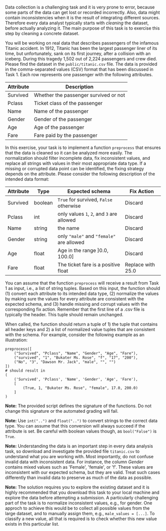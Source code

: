 Data collection is a challenging task and it is very prone to error, because some parts of the data can get lost or recorded incorrectly. Also, data might contain inconsistencies when it is the result of integrating different sources. Therefore every data analyst typically starts with *cleaning* the dataset, before actually analyzing it. The main purpose of this task is to exercise this step by cleaning a concrete dataset.

You will be working on real data that describes passengers of the infamous Titanic accident. In 1912, Titanic has been the largest passenger liner of its time, but unfortunately, sank on its first journey, after a collision with an iceberg. During this tragedy 1,502 out of 2,224 passengers and crew died. Please find the dataset in the `public/titanic.csv` file. The data is provided in the comma-separated values (CSV) format that has been discussed in Task 1. Each row represents one passenger with the following attributes.

| Attribute | Description|
|----------|-------------|
| Survived  |Whether the passenger survived or not|
| Pclass    |Ticket class of the passenger|
| Name      |Name of the passenger|
| Gender    |Gender of the passenger|
| Age       |Age of the passenger|
| Fare      |Fare paid by the passenger|

In this exercise, your task is to implement a function `preprocess` that ensures that the data is cleaned so it can be analyzed more easily. The normalization should filter incomplete data, fix inconsistent values, and replace all strings with values in their most appropriate data type. If a missing or corrupted data point can be identified, the fixing strategy depends on the attribute. Please consider the following description of the intended data format:
 
| Attribute |Type   |Expected schema                            | Fix Action
|-----------|-------|-------------------------------------------|-------
| Survived  |boolean| `True` for survived, `False` otherwise    | Discard
| Pclass    |int    | only values `1`, `2`, and `3` are allowed | Discard
| Name      |string | the name                                  | Discard
| Gender    |string | only `"male"` and `"female"` are allowed  | Discard
| Age       |float  | Age in the range \]0.0, 100.0]            | Discard
| Fare      |float  | The ticket fare is a positive float       | Replace with 25.0


You can assume that the function `preprocess` will receive a result from Task 1 as input, i.e., a list of string tuples. Based on this input, the function should (1) convert each attribute to its intended data type, (2) normalize the values by making sure the values for every attribute are consistent with the expected schema, and (3) handle missing and corrupt values with the corresponding fix action. Remember that the first line of a .csv file is typically the header. This tuple should remain unchanged.

When called, the function should return a tuple of 1) the tuple that contains all header keys and 2) a list of normalized value tuples that are consistent with the schema. For example, consider the following example as an illustration:
    
    preprocess([
    	("Survived", "Pclass", "Name", "Gender", "Age", "Fare"),
        ("survived", "1", "Bukater Ms. Rose", "f", "17", "200"),
    	("No", "3", "Dawson Mr. Jack", "male", "", "")
    ])
    # should result in 
    (
    	('Survived', 'Pclass', 'Name', 'Gender', 'Age', 'Fare'),
	    [
	    	(True, 1, "Bukater Ms. Rose", "female", 17.0, 200.0)
	    ]
    )

**Note:** The provided script defines the signature of the functions. Do not change this signature or the automated grading will fail.

**Note:** Use `int("..")` and `float("..")` to convert strings to the correct data type. You can assume that this conversion will always succeed if the attribute is set. Be careful with boolean values though, as `bool("False")` is `True`.

**Note:** Understanding the data is an important step in every data analysis task, so download and investigate the provided file `titanic.csv` to understand what you are working with. Most importantly, do not confuse invalid data with inconsistent data. For instance, the column *Gender* contains mixed values such as 'Female', 'female', or 'f'. These values are inconsistent with our expected schema, but they are valid. Treat such cases differently than invalid data to preserve as much of the data as possible.

**Note:** The solution requires you to explore the existing dataset and it is highly recommended that you download this task to your local machine and explore the data before attempting a submission. A particularly challenging part of the task is to normalize inconsistent values, e.g., for gender. One approch to achieve this would be to collect all possible values from the large dataset, and to manually assign them, e.g., `male_values = [...]`. To classify a new value, all that is required is to check whether this new value exists in this particular list.
  

